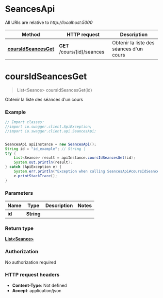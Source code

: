 # SeancesApi

All URIs are relative to *http://localhost:5000*

Method | HTTP request | Description
------------- | ------------- | -------------
[**coursIdSeancesGet**](SeancesApi.md#coursIdSeancesGet) | **GET** /cours/{id}/seances | Obtenir la liste des séances d&#x27;un cours

<a name="coursIdSeancesGet"></a>
# **coursIdSeancesGet**
> List&lt;Seance&gt; coursIdSeancesGet(id)

Obtenir la liste des séances d&#x27;un cours

### Example
```java
// Import classes:
//import io.swagger.client.ApiException;
//import io.swagger.client.api.SeancesApi;


SeancesApi apiInstance = new SeancesApi();
String id = "id_example"; // String | 
try {
    List<Seance> result = apiInstance.coursIdSeancesGet(id);
    System.out.println(result);
} catch (ApiException e) {
    System.err.println("Exception when calling SeancesApi#coursIdSeancesGet");
    e.printStackTrace();
}
```

### Parameters

Name | Type | Description  | Notes
------------- | ------------- | ------------- | -------------
 **id** | **String**|  |

### Return type

[**List&lt;Seance&gt;**](Seance.md)

### Authorization

No authorization required

### HTTP request headers

 - **Content-Type**: Not defined
 - **Accept**: application/json

